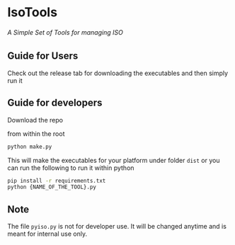 # IsoTools
###### A Simple Set of Tools for managing ISO

## Guide for Users
Check out the release tab for downloading the executables and then simply run it

## Guide for developers
Download the repo

from within the root

```bash
python make.py
```

This will make the executables for your platform under folder `dist`
or you can run the following to run it within python

```bash
pip install -r requirements.txt
python {NAME_OF_THE_TOOL}.py
```

## Note
The file `pyiso.py` is not for developer use. It will be changed anytime
and is meant for internal use only.
